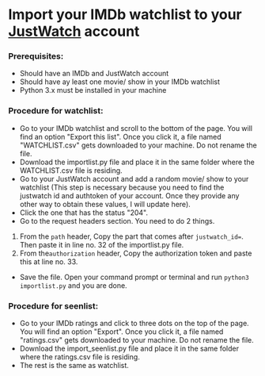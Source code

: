 # Import your IMDb watchlist to your [JustWatch](https://www.justwatch.com) account

### Prerequisites:
* Should have an IMDb and JustWatch account
* Should have ay least one movie/ show in your IMDb watchlist
* Python 3.x must be installed in your machine

### Procedure for watchlist:
* Go to your IMDb watchlist and scroll to the bottom of the page. You will find an option "Export this list". Once you click it, a file named "WATCHLIST.csv" gets downloaded to your machine. Do not rename the file.
* Download the importlist.py file and place it in the same folder where the WATCHLIST.csv file is residing.
* Go to your JustWatch account and add a random movie/ show to your watchlist (This step is necessary because you need to find the justwatch id and authtoken of your account. Once they provide any other way to obtain these values, I will update here).
* Click the one that has the status "204".
*  Go to the request headers section. You need to do 2 things.
1) From the ```path``` header, Copy the part that comes after ```justwatch_id=```. Then paste it in line no. 32 of the importlist.py file.
2) From the```authorization``` header, Copy the authorization token and paste this at line no. 33.
* Save the file. Open your command prompt or terminal and run ```python3 importlist.py``` and you are done.

### Procedure for seenlist:
* Go to your IMDb ratings and click to three dots on the top of the page. You will find an option "Export". Once you click it, a file named "ratings.csv" gets downloaded to your machine. Do not rename the file.
* Download the import_seenlist.py file and place it in the same folder where the ratings.csv file is residing.
* The rest is the same as watchlist.
